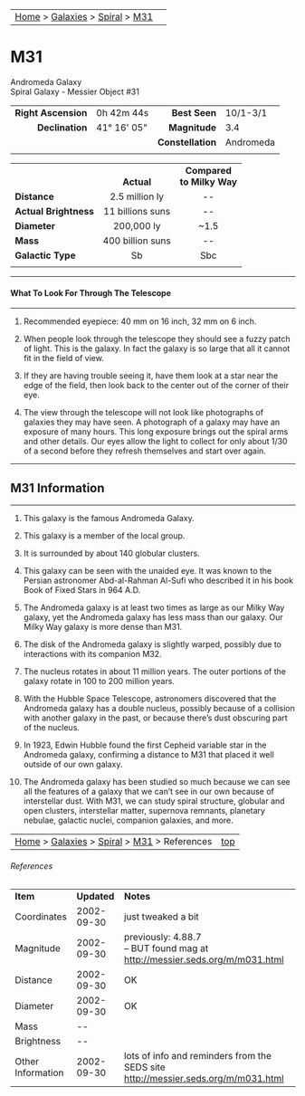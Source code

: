 |    |    |
|:---|---:|
|[Home](/notes/#object-notes) > [Galaxies](/notes/#galaxies) > [Spiral](!spiral_galaxy_info) > [M31](#m31)|  |

# M31
Andromeda Galaxy<br/>
Spiral Galaxy - Messier Object #31

|   |   |   |   |
|--:|:--|--:|:--|
|**Right Ascension**|0h 42m 44s|**Best Seen**|10/1-3/1|
|**Declination**|41&deg; 16' 05"	|**Magnitude**|3.4|
|   |   |**Constellation**|Andromeda|
|   |   |   |   |

|  |  |  |
|---|:--:|:--:|
|  |<br/>**Actual**|**Compared<br/>to Milky Way**|
|**Distance**|2.5 million ly|--|
|**Actual Brightness**|11 billions suns|--|
|**Diameter**|200,000 ly|~1.5|
|**Mass**|400 billion suns|--|
|**Galactic Type**|Sb|Sbc|
|  |  |  |

---
#### What To Look For Through The Telescope
---

1.	Recommended eyepiece: 40 mm on 16 inch, 32 mm on 6 inch.

2.	When people look through the telescope they should see a fuzzy patch of light.    This is the galaxy.  In fact the galaxy is so large that all it cannot fit in the field of view.
   
3.	If they are having trouble seeing it, have them look at a star near the edge of the field, then look back to the center out of the corner of their eye.
   
4.	The view through the telescope will not look like photographs of galaxies they may have seen.  A photograph of a galaxy may have an exposure of many hours.  This long exposure brings out the spiral arms and other details.  Our eyes allow the light to collect for only about 1/30 of a second before they refresh themselves and start over again.

---
## M31 Information
---

1.	This galaxy is the famous Andromeda Galaxy.

2.	This galaxy is a member of the local group.

3.	It is surrounded by about 140 globular clusters.

4.	This galaxy can be seen with the unaided eye.  It was known to the Persian astronomer Abd-al-Rahman Al-Sufi who described it in his book Book of Fixed Stars in 964 A.D.

5.	The Andromeda galaxy is at least two times as large as our Milky Way galaxy, yet the Andromeda galaxy has less mass than our galaxy.  Our Milky Way galaxy is more dense than M31.

6.	The disk of the Andromeda galaxy is slightly warped, possibly due to interactions  with its companion M32.

7.	The nucleus rotates in about 11 million years.  The outer portions of the galaxy rotate in 100 to 200 million years.

8.	With the Hubble Space Telescope, astronomers discovered that the Andromeda galaxy has a double nucleus, possibly because of a collision with another galaxy in the past, or because there’s dust obscuring part of the nucleus.

9.	In 1923, Edwin Hubble found the first Cepheid variable star in the Andromeda galaxy, confirming a distance to M31 that placed it well outside of our own galaxy.

10.	The Andromeda galaxy has been studied so much because we can see all the features of a galaxy that we can’t see in our own because of interstellar dust.  With M31, we can study spiral structure, globular and open clusters, interstellar matter, supernova remnants, planetary nebulae, galactic nuclei, companion galaxies, and more.

|    |    |
|:---|---:|
|[Home](/notes/#object-notes) > [Galaxies](/notes/#galaxies) > [Spiral](!spiral_galaxy_info) > [M31](#m31) > References|[top](#m31)|

###### References
|   |   |   |
|---|---|---|
|**Item**|**Updated**|**Notes**|
|Coordinates|2002-09-30|just tweaked a bit|
|Magnitude|2002-09-30|previously: 4.88.7<br/>– BUT found mag at<br/> <http://messier.seds.org/m/m031.html>|
|Distance|2002-09-30|OK|
|Diameter|2002-09-30|OK|
|Mass|--|  |	
|Brightness|--|  |
|Other Information|2002-09-30|lots of info and reminders from the SEDS site <http://messier.seds.org/m/m031.html>|
